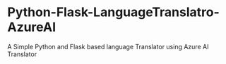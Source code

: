# Python-Flask-LanguageTranslatro-AzureAI
A Simple Python and Flask based language Translator using Azure AI Translator
